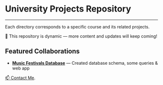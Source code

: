 # University Projects Repository
-----------------------------------------------------------------------------------------------------------------------------------------------------------------------
Each directory corresponds to a specific course and its related projects.

🚀 This repository is dynamic — more content and updates will keep coming!

## Featured Collaborations

- **[Music Festivals Database](https://github.com/yannisleventis/databases)** — Created database schema, some queries & web app  


[📫 Contact Me](mailto:vafentoulidis@outlook.com).
